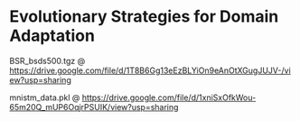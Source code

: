 # Evolutionary Strategies for Domain Adaptation

BSR_bsds500.tgz @
https://drive.google.com/file/d/1T8B6Gg13eEzBLYiOn9eAnOtXGugJUJV-/view?usp=sharing

mnistm_data.pkl @
https://drive.google.com/file/d/1xniSxOfkWou-65m20Q_mUP6OqjrPSUIK/view?usp=sharing
